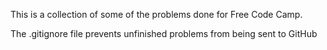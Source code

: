 This is a collection of some of the problems done for Free Code Camp.

The .gitignore file prevents unfinished problems from being sent to GitHub

